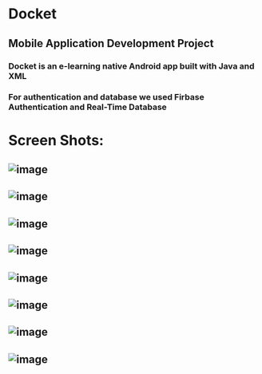 # Docket
## Mobile Application Development Project 
### Docket is an e-learning native Android app built with Java and XML
### For authentication and database we used Firbase Authentication and Real-Time Database
# Screen Shots:
## ![image](https://user-images.githubusercontent.com/87583508/184259423-c3723a59-0b92-4450-956c-24063ec410f7.png)
## ![image](https://user-images.githubusercontent.com/87583508/184259454-796fb52c-0bfb-4c32-98d0-1294537c2420.png)
## ![image](https://user-images.githubusercontent.com/87583508/184259503-af5dea5b-933c-421b-967f-5a48f84c781c.png)
## ![image](https://user-images.githubusercontent.com/87583508/184259505-b237a9de-25c7-493d-801b-b334fe3fe6fb.png)
## ![image](https://user-images.githubusercontent.com/87583508/184259511-bd355269-fe0c-498b-bc08-36e5af65c5aa.png)
## ![image](https://user-images.githubusercontent.com/87583508/184259524-b6baacc6-66ec-4935-bbd6-129854c81fcd.png)
## ![image](https://user-images.githubusercontent.com/87583508/184259531-adf9cff7-3b80-4423-a891-4100abbdae0f.png)
## ![image](https://user-images.githubusercontent.com/87583508/184259535-4d401fa5-4ef7-4bde-85ec-f7cedced42b3.png)
